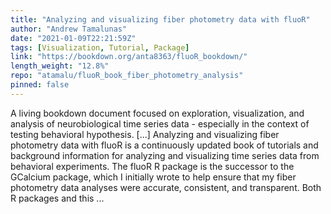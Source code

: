 ```yaml
---
title: "Analyzing and visualizing fiber photometry data with fluoR"
author: "Andrew Tamalunas"
date: "2021-01-09T22:21:59Z"
tags: [Visualization, Tutorial, Package]
link: "https://bookdown.org/anta8363/fluoR_bookdown/"
length_weight: "12.8%"
repo: "atamalu/fluoR_book_fiber_photometry_analysis"
pinned: false
---
```


A living bookdown document focused on exploration, visualization, and analysis of neurobiological time series data - especially in the context of testing behavioral hypothesis. [...] Analyzing and visualizing fiber photometry data with fluoR is a continuously updated book of tutorials and background information for analyzing and visualizing time series data from behavioral experiments. The fluoR R package is the successor to the GCalcium package, which I initially wrote to help ensure that my fiber photometry data analyses were accurate, consistent, and transparent. Both R packages and this ...
